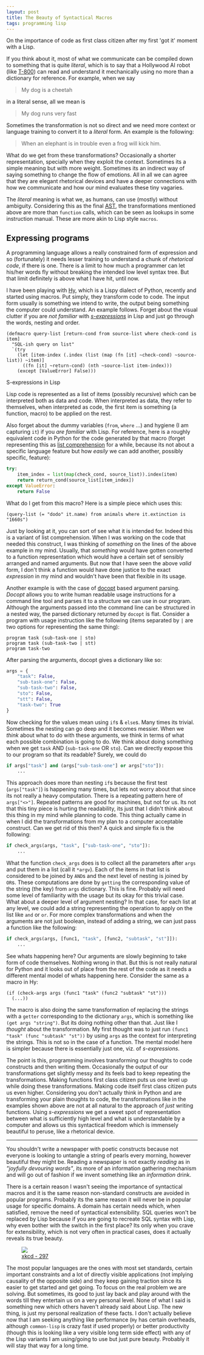 ```yaml
---
layout: post
title: The Beauty of Syntactical Macros
tags: programming lisp
---
```


<p class="post-intro" markdown="1">
On the importance of code as first class citizen after my first 'got it' moment
with a Lisp.
</p>
<!--more-->

<span class="dropcap">I</span>f you think about it, most of what we communicate
can be compiled down to something that is quite *literal*, which is to say that
a Hollywood AI robot
(like [T-800](http://terminator.wikia.com/wiki/T-800_(The_Terminator))) can read
and understand it mechanically using no more than a dictionary for reference.
For example, when we say

> My dog is a cheetah

in a literal sense, all we mean is

> My dog runs very fast

Sometimes the transformation is not so direct and we need more context or
language training to convert it to a *literal* form. An example is the
following:

> When an elephant is in trouble even a frog will kick him.

What do we get from these transformations? Occasionally a shorter
representation, specially when they exploit the context. Sometimes its a simple
meaning but with more weight. Sometimes its an indirect way of saying something
to change the flow of emotions. All in all we can agree that they are elegant
rhetorical devices and have a deeper connections with how we communicate and how
our mind evaluates these tiny vagaries.

The *literal* meaning is what we, as humans, can use (mostly) without ambiguity.
Considering this as the
final [AST](https://www.wikiwand.com/en/Abstract_syntax_tree), the
transformations mentioned above are more than `function` calls, which can be
seen as lookups in some instruction manual. These are more akin to Lisp style
`macros`.

## Expressing programs

A programming language allows a really constrained form of expression and so
(fortunately) it needs lesser training to understand a chunk of *rhetorical
code*, if there is one. There is a limit to how much a programmer can let
his/her words fly without breaking the intended low level syntax tree. But that
limit definitely is above what I have hit, until now.

I have been playing with [Hy](https://github.com/hylang/hy), which is a Lispy
dialect of Python, recently and started using macros. Put simply, they transform
code to code. The input form usually is something we intend to write, the output
being something the computer could understand. An example follows. Forget about
the visual clutter if you are *not familiar*
with [*s-expressions*](https://en.wikipedia.org/wiki/S-expression) in Lisp and
just go through the words, nesting and order.

```common-lisp
(defmacro query-list [return-cond from source-list where check-cond is item]
  "SQL-ish query on list"
  `(try
    (let [item-index (.index (list (map (fn [it] ~check-cond) ~source-list)) ~item)]
      ((fn [it] ~return-cond) (nth ~source-list item-index)))
    (except [ValueError] False)))
```

<aside>
<div class="aside-title">
S-expressions in Lisp
</div>

Lisp code is represented as a list of items (possibly recursive) which can be
interpreted both as data and code. When interpreted as data, they refer to
themselves, when interpreted as code, the first item is something (a function,
macro) to be applied on the rest.

</aside>

Also forget about the dummy variables (`from`, `where` ...) and hygiene (I am
capturing `it`) if you *are familiar* with Lisp. For reference, here is a
roughly equivalent code in Python for the code generated by that macro (forget
representing this
as
[list comprehension](https://docs.python.org/3/tutorial/datastructures.html#list-comprehensions) for
a while, because its not about a specific language feature but how *easily* we
can add another, possibly specific, feature):

```python
try:
    item_index = list(map(check_cond, source_list)).index(item)
    return return_cond(source_list[item_index])
except ValueError:
    return False
```

What do I get from this macro? Here is a simple piece which uses this:

```common-lisp
(query-list (= "dodo" it.name) from animals where it.extinction is "1660s")
```

Just by looking at it, you can sort of see what it is intended for. Indeed this
is a variant of list comprehension. When I was working on the code that needed
this construct, I was thinking of *something* on the lines of the above example
in my mind. Usually, that *something* would have gotten converted to a function
representation which would have a certain set of sensibly arranged and named
arguments. But now that I have seen the above *valid* form, I don't think a
function would have done justice to the exact *expression* in my mind and
wouldn't have been that flexible in its usage.

Another example is with the case of [docopt](http://docopt.org/) based argument
parsing. *Docopt* allows you to write human readable usage instructions for a
command line tool and parses it to a structure we can use in our program.
Although the arguments passed into the command line can be structured in a
nested way, the parsed dictionary returned by `docopt` is flat. Consider a
program with usage instruction like the following (items separated by `|` are
two options for representing the same thing):

```
program task (sub-task-one | sto)
program task (sub-task-two | stt)
program task-two
```

After parsing the arguments, docopt gives a dictionary like so:

```python
args = {
    "task": False,
    "sub-task-one": False,
    "sub-task-two": False,
    "sto": False,
    "stt": False,
    "task-two": True
}
```

Now checking for the values mean using `if`s & `else`s. Many times its trivial.
Sometimes the nesting can go deep and it becomes messier. When we *think* about
what to do with these arguments, we think in terms of what each possible
combination is going to do. We think about doing something when we get `task`
AND (`sub-task-one` OR `sto`). Can we directly expose this to our program so
that its readable? Surely, we could do

```python
if args["task"] and (args["sub-task-one"] or args["sto"]):
    ...
```

This approach does more than nesting `if`s because the first test
(`args["task"]`) is happening many times, but lets not worry about that since
its not really a heavy computation. There is a repeating pattern here of
`args["<>"]`. Repeated patterns are good for machines, but not for us. Its not
that this tiny piece is hurting the readability, its just that I didn't think
about this thing in my mind while planning to code. This thing actually came in
when I did the transformations from my plan to a computer acceptable construct.
Can we get rid of this then? A quick and simple fix is the following:

```python
if check_args(args, "task", ["sub-task-one", "sto"]):
    ...
```

What the function `check_args` does is to collect all the parameters after
`args` and put them in a list (call it `*argv`). Each of the items in that list
is considered to be joined by `AND`s and the next level of nesting is joined by
`OR`s. These computations are done by `getting` the corresponding value of the
string (the key) from `args` dictionary. This is fine. Probably will need some
level of familiarity with the usage but its okay for this trivial case. What
about a deeper level of argument nesting? In that case, for each list at any
level, we could add a string representing the operation to apply on the list
like `and` or `or`. For more complex transformations and when the arguments are
not just boolean, instead of adding a string, we can just pass a function like
the following:

```python
if check_args(args, [func1, "task", [func2, "subtask", "st"]]):
    ...
```

See whats happening here? Our arguments are slowly beginning to take form of
code themselves. Nothing wrong in that. But this is not really natural for
Python and it looks out of place from the rest of the code as it needs a
different mental model of whats happening here. Consider the same as a macro in
Hy:

```common-lisp
(if (check-args args (func1 "task" (func2 "subtask" "st")))
  (...))
```

The macro is also doing the same transformation of replacing the strings with a
`getter` corresponding to the dictionary `args`, which is something like `(get
args "string")`. But its doing nothing other than that. Just like I *thought*
about the transformation. My first thought was to just run `(func1 "task" (func
"subtask" "st"))` by using `args` as the context for interpreting the strings.
This is not so in the case of a function. The mental model here is simpler
because there is essentially just one, viz. of *s-expressions*.

The point is this, programming involves transforming our thoughts to code
constructs and then writing them. Occasionally the output of our transformations
get slightly messy and its feels bad to keep repeating the transformations.
Making functions first class citizen puts us one level up while doing these
transformations. Making code itself first class citizen puts us even higher.
Considering you don't actually think in Python and are transforming your plain
thoughts to code, the transformations like in the examples shown above are not
at all natural to the approach of *just* writing functions. Using
*s-expressions* we get a sweet spot of representation between what is
sufficiently high level and what is understandable by a computer and allows us
this syntactical freedom which is immensely beautiful to peruse, like a
rhetorical device.

---

You shouldn't write a newspaper with poetic constructs because not everyone is
looking to untangle a string of pearls every morning, however beautiful they
might be. Reading a newspaper is not exactly *reading* as in *"joyfully
devouring words"*, its more of an information gathering mechanism and will go
out of fashion if we invent something like an *information* drink.

There is a certain reason I wasn't seeing the importance of syntactical macros
and it is the same reason non-standard constructs are avoided in popular
programs. Probably its the same reason it will never be in popular usage for
specific domains. A domain has certain needs which, when satisfied, remove the
need of syntactical extensibility. SQL queries won't be replaced by Lisp because
if you are going to recreate SQL syntax with Lisp, why even bother with the
switch in the first place? Its only when you crave for extensibility, which is
not very often in practical cases, does it actually reveals its true beauty.

<figure>
<a href="https://xkcd.com/297/">
<img src="https://imgs.xkcd.com/comics/lisp_cycles.png">
</a>
<figcaption><a href="https://xkcd.com/297/">xkcd - 297</a></figcaption>
</figure>

The most popular languages are the ones with most set standards, certain
important constraints and a lot of directly visible applications (not implying
causality of the opposite side) and they keep gaining traction since its easier
to get started and get going. To focus on the real problem we are solving. But
sometimes, its good to just lay back and play around with the words till they
entertain us on a very personal level. None of what I said is something new
which others haven't already said about Lisp. The new thing, is just my personal
realization of these facts. I don't actually believe now that I am seeking
anything like performance (`Hy` has certain overheads, although `common-lisp` is
crazy fast if used properly) or better productivity (though this is looking like
a very visible long term side effect) with any of the Lisp variants I am
using/going to use but just pure beauty. Probably it will stay that way for a
long time.
